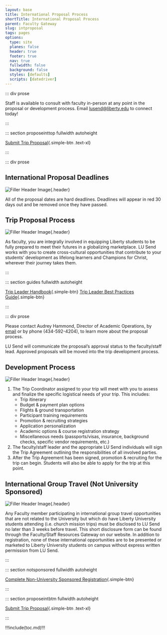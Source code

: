 ```yaml
---
layout: base
title: International Proposal Process
shortTitle: International Proposal Process
parent: Faculty Gateway
slug: intproposal
tags: pages
options:
  type: site
  planes: false
  header: true
  footer: true
  nav: true
  fullwidth: false
  background: false
  styles: [defaults]
  scripts: [datedriver]
---
```


::: div prose

Staff is available to consult with faculty in-person at any point in the proposal or development process. Email lusend@liberty.edu to connect today!

:::

::: section proposeinttop fullwidth autoheight

[Submit Trip Proposal](https://liberty.co1.qualtrics.com/jfe/form/SV_6WLZxhZxu6fhntc?BaseType=international){.simple-btn .text-xl}

:::

::: div prose

## International Proposal Deadlines

![Filler Header Image](https://liberty-sa.terradotta.com/_customtags/ct_Image.cfm?Image_ID=34515){.header}

All of the proposal dates are hard deadlines. Deadlines will appear in red 30 days out and be removed once they have passed.

<div id="intdates"></div>

## Trip Proposal Process

![Filler Header Image](https://liberty-sa.terradotta.com/_customtags/ct_Image.cfm?Image_ID=26354){.header}

As faculty, you are integrally involved in equipping Liberty students to be fully prepared to meet their futures in a globalizing marketplace. LU Send works with you to create cross-cultural opportunities that contribute to your students’ development as lifelong learners and Champions for Christ, wherever their journey takes them.

:::

::: section guides fullwidth autoheight

[Trip Leader
Handbook](https://liberty-sa.terradotta.com/_customtags/ct_FileRetrieve.cfm?File_ID=27452){.simple-btn} [Trip Leader Best
Practices Guide](https://liberty-sa.terradotta.com/_customtags/ct_FileRetrieve.cfm?File_ID=27453){.simple-btn}

:::

::: div prose

Please contact Audrey Hammond, Director of Academic Operations, by [email](mailto:agbeman@liberty.edu) or by phone (434-592-4204), to learn more about the proposal process.

LU Send will communicate the proposal’s approval status to the faculty/staff lead. Approved proposals will be moved into the trip development process.

## Development Process

![Filler Header Image](https://liberty-sa.terradotta.com/_customtags/ct_Image.cfm?Image_ID=26355){.header}

1. The Trip Coordinator assigned to your trip will meet with you to assess and finalize the specific logistical needs of your trip. This includes:
   - Trip itinerary
   - Budget & payment plan options
   - Flights & ground transportation
   - Participant training requirements
   - Promotion & recruiting strategies
   - Application personalization
   - Academic options & course registration strategy
   - Miscellaneous needs (passports/visas, insurance, background checks, specific vendor requirements, etc.)
2. The faculty/staff leader and the appropriate LU Send individuals will sign the Trip Agreement outlining the responsibilities of all involved parties.
3. After the Trip Agreement has been signed, promotion & recruiting for the trip can begin. Students will also be able to apply for the trip at this point.

## International Group Travel (Not University Sponsored)

![Filler Header Image](https://liberty-sa.terradotta.com/_customtags/ct_Image.cfm?Image_ID=21492){.header}

Any Faculty member participating in international group travel opportunities that are not related to the University but which do have Liberty University students attending (i.e. church mission trips) must be disclosed to LU Send no later than 3 weeks before travel. This short disclosure form can be found through the Faculty/Staff Resources Gateway on our website. In addition to registration, none of these international opportunities are to be presented or marketed to Liberty University students on campus without express written permission from LU Send.

:::

::: section notsponsored fullwidth autoheight

[Complete Non-University
Sponsored Registration](https://liberty.co1.qualtrics.com/jfe/form/SV_0Pd6ClKtZ0lF7xj){.simple-btn}

:::

::: section proposeintbtm fullwidth autoheight

[Submit Trip Proposal](https://liberty.co1.qualtrics.com/jfe/form/SV_6WLZxhZxu6fhntc?BaseType=international){.simple-btn .text-xl}

:::

!!!include(toc.md)!!!

<script>
  $(document).ready(function() {
    var datedriver = new DateDriver();
    datedriver.addDeadline([
      {
        date: '02/15',
        name: 'Spring Break',
        addYears: 1
      },
      {
        date: '04/30',
        name: 'Summer May/June',
        addYears: 1
      },
      {
        date: '05/30',
        name: 'Summer July/August',
        addYears: 1
      },
      {
        date: '10/01',
        name: 'Fall',
        addYears: 1
      },
      {
        date: '12/01',
        name: 'January/Early Spring',
        addYears: 2
      }
    ]);

    datedriver.displayDeadlines('intdates', {
      dateHeader: 'Trip Dates',
      deadlineHeader: 'Proposal Deadlines'
    });
  })
</script>
